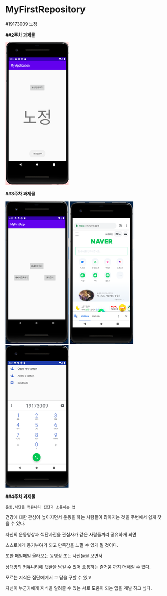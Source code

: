 # MyFirstRepository
#19173009 노정

**##2주차 과제물**

<img width = "200" height="450" src="./Png/2.PNG"></img>

**##3주차 과제물**

<img width= "200" height="450" src="./Png/display.PNG"></img>
<img width= "200" height="450" src="./Png/naver.PNG"></img>
<img width= "200" height="450" src="./Png/call.PNG"></img>

**##4주차 과제물**

    운동,식단을 커뮤니티 집단과 소통하는 앱
    
건강에 대한 관심이 높아지면서 운동을 하는 사람들이 많아지는 것을 주변에서 쉽게 찾을 수 있다.

자신의 운동영상과 식단사진을 관심사가 같은 사람들끼리 공유하게 되면

스스로에게 동기부여가 되고 만족감을 느낄 수 있게 될 것이다.

또한 매일매일 올라오는 동영상 또는 사진들을 보면서

상대방의 커뮤니티에 댓글을 남길 수 있어 소통하는 즐거움 까지 더해질 수 있다.

모르는 지식은 집단에게서 그 답을 구할 수 있고

자신이 누군가에게 지식을 알려줄 수 있는 서로 도움이 되는 앱을 개발 하고 싶다.
